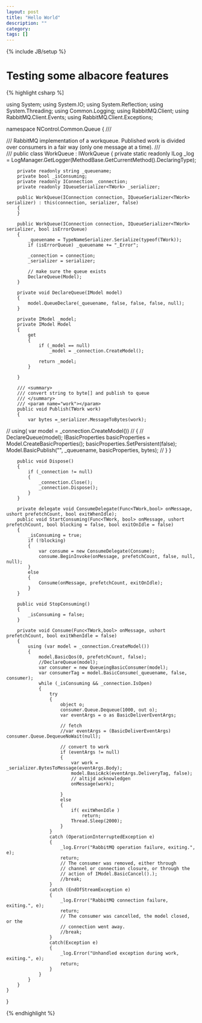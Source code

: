 ```yaml
---
layout: post
title: "Hello World"
description: ""
category: 
tags: []
---
```

{% include JB/setup %}

# Testing some albacore features

{% highlight csharp %]

using System;
using System.IO;
using System.Reflection;
using System.Threading;
using Common.Logging;
using RabbitMQ.Client;
using RabbitMQ.Client.Events;
using RabbitMQ.Client.Exceptions;

namespace NControl.Common.Queue
{
    /// <summary>
    /// RabbitMQ implementation of a workqueue. Published work is divided over consumers in a fair way (only one message at a time). 
    /// </summary>
    /// <typeparam name="TWork"></typeparam>
    public class WorkQueue<TWork> : IWorkQueue<TWork>
    {
        private static readonly ILog _log = LogManager.GetLogger(MethodBase.GetCurrentMethod().DeclaringType);

        private readonly string _queuename;
        private bool _isConsuming;
        private readonly IConnection _connection;
        private readonly IQueueSerializer<TWork> _serializer;

        public WorkQueue(IConnection connection, IQueueSerializer<TWork> serializer) : this(connection, serializer, false)
        {
        }

        public WorkQueue(IConnection connection, IQueueSerializer<TWork> serializer, bool isErrorQueue)
        {
            _queuename = TypeNameSerializer.Serialize(typeof(TWork));
            if (isErrorQueue) _queuename += "_Error";

            _connection = connection;
            _serializer = serializer;

            // make sure the queue exists
            DeclareQueue(Model);
        }

        private void DeclareQueue(IModel model)
        {
            model.QueueDeclare(_queuename, false, false, false, null);
        }

        private IModel _model;
        private IModel Model
        {
            get
            {
                if (_model == null)
                    _model = _connection.CreateModel();

                return _model;
            }
            
        }

        /// <summary>
        /// convert string to byte[] and publish to queue
        /// </summary>
        /// <param name="work"></param>
        public void Publish(TWork work)
        {
            var bytes =_serializer.MessageToBytes(work);

//            using( var model = _connection.CreateModel())
//            {
//                DeclareQueue(model);
                IBasicProperties basicProperties = Model.CreateBasicProperties();
                basicProperties.SetPersistent(false);
                Model.BasicPublish("", _queuename, basicProperties, bytes);
//            }
        }

        public void Dispose()
        {
            if (_connection != null)
            {
                _connection.Close();
                _connection.Dispose();
            }
        }

        private delegate void ConsumeDelegate(Func<TWork,bool> onMessage, ushort prefetchCount, bool exitWhenIdle);
        public void StartConsuming(Func<TWork, bool> onMessage, ushort prefetchCount, bool blocking = false, bool exitOnIdle = false)
        {
            _isConsuming = true;
            if (!blocking)
            {
                var consume = new ConsumeDelegate(Consume);
                consume.BeginInvoke(onMessage, prefetchCount, false, null, null);
            }
            else
            {
                Consume(onMessage, prefetchCount, exitOnIdle);
            }
        }

        public void StopConsuming()
        {
            _isConsuming = false;
        }

        private void Consume(Func<TWork,bool> onMessage, ushort prefetchCount, bool exitWhenIdle = false)
        {
            using (var model = _connection.CreateModel())
            {
                model.BasicQos(0, prefetchCount, false);
                //DeclareQueue(model);
                var consumer = new QueueingBasicConsumer(model);
                var consumerTag = model.BasicConsume(_queuename, false, consumer);
                while (_isConsuming && _connection.IsOpen)
                {
                    try
                    {
                        object o;
                        consumer.Queue.Dequeue(1000, out o);
                        var eventArgs = o as BasicDeliverEventArgs; 

                        // fetch
                        //var eventArgs = (BasicDeliverEventArgs) consumer.Queue.DequeueNoWait(null);
                        
                        // convert to work
                        if (eventArgs != null)
                        {
                            var work = _serializer.BytesToMessage(eventArgs.Body);
                            model.BasicAck(eventArgs.DeliveryTag, false);
                            // altijd acknowledgen
                            onMessage(work);
                            
                        }
                        else
                        {
                            if( exitWhenIdle ) 
                                return;
                            Thread.Sleep(2000);
                        }
                    }
                    catch (OperationInterruptedException e)
                    {
                        _log.Error("RabbitMQ operation failure, exiting.", e);
                        return;
                        // The consumer was removed, either through
                        // channel or connection closure, or through the
                        // action of IModel.BasicCancel().);
                        //break;
                    }
                    catch (EndOfStreamException e)
                    {
                        _log.Error("RabbitMQ connection failure, exiting.", e);
                        return;
                        // The consumer was cancelled, the model closed, or the
                        // connection went away.
                        //break;
                    }
                    catch(Exception e)
                    {
                        _log.Error("Unhandled exception during work, exiting.", e);
                        return;
                    }
                }
            }
        }
    }
}


{% endhighlight %}